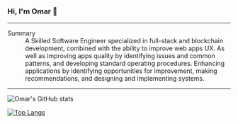 ### Hi, I'm Omar 👋
___
<dl>
  <dt>Summary</dt>
  <dd>A Skilled Software Engineer specialized in full-stack and blockchain development, combined with the ability to improve web apps UX. As well as improving apps quality by identifying issues and common patterns, and developing standard operating procedures. Enhancing applications by identifying opportunities for improvement, making recommendations, and designing and implementing systems.</dd>
</dl>

___

![Omar's GitHub stats](https://github-readme-stats.vercel.app/api?username=omarkshan&hide=contribs,prs&count_private=true&show_icons=true&theme=radical)

[![Top Langs](https://github-readme-stats.vercel.app/api/top-langs/?username=omarkshan&layout=compact&theme=radical)](https://github.com/omarkshan/github-readme-stats)

<!--
**omarkshan/omarkshan** is a ✨ _special_ ✨ repository because its `README.md` (this file) appears on your GitHub profile.

Here are some ideas to get you started:

- 🔭 I’m currently working on ...
- 🌱 I’m currently learning ...
- 👯 I’m looking to collaborate on ...
- 🤔 I’m looking for help with ...
- 💬 Ask me about ...
- 📫 How to reach me: ...
- 😄 Pronouns: ...
- ⚡ Fun fact: ...
-->

